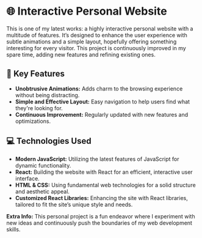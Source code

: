 # 🌐 Interactive Personal Website

This is one of my latest works: a highly interactive personal website with a multitude of features. It’s designed to enhance the user experience with subtle animations and a simple layout, hopefully offering something interesting for every visitor. This project is continuously improved in my spare time, adding new features and refining existing ones.

## 🌟 Key Features

- **Unobtrusive Animations:** Adds charm to the browsing experience without being distracting.
- **Simple and Effective Layout:** Easy navigation to help users find what they're looking for.
- **Continuous Improvement:** Regularly updated with new features and optimizations.

## 💻 Technologies Used

- **Modern JavaScript:** Utilizing the latest features of JavaScript for dynamic functionality.
- **React:** Building the website with React for an efficient, interactive user interface.
- **HTML & CSS:** Using fundamental web technologies for a solid structure and aesthetic appeal.
- **Customized React Libraries:** Enhancing the site with React libraries, tailored to fit the site’s unique style and needs.

**Extra Info:** This personal project is a fun endeavor where I experiment with new ideas and continuously push the boundaries of my web development skills.
